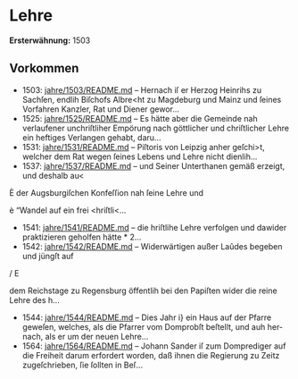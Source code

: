 # Lehre

**Ersterwähnung:** 1503

## Vorkommen
- 1503: [jahre/1503/README.md](../jahre/1503/README.md) – Hernach iſ er Herzog Heinrihs zu Sachſen,
endlih Biſchofs Albre<ht zu Magdeburg und Mainz und
ſeines Vorfahren Kanzler, Rat und Diener gewor...
- 1525: [jahre/1525/README.md](../jahre/1525/README.md) – Es hätte aber die Gemeinde
nah verlaufener unchriſtliher Empörung nach göttlicher
und chriſtlicher Lehre ein heftiges Verlangen gehabt, daru...
- 1531: [jahre/1531/README.md](../jahre/1531/README.md) – Piſtoris von Leipzig anher geſchi>t, welcher dem
Rat wegen ſeines Lebens und Lehre nicht dienlih...
- 1537: [jahre/1537/README.md](../jahre/1537/README.md) – und Seiner Unterthanen gemäß erzeigt, und deshalb au<

È der Augsburgiſchen Konfeſſion nah ſeine Lehre und

è “Wandel auf ein frei <hriſtli<...
- 1541: [jahre/1541/README.md](../jahre/1541/README.md) – die hriſtlihe Lehre verfolgen und dawider praktizieren
geholfen hätte * 2...
- 1542: [jahre/1542/README.md](../jahre/1542/README.md) – Widerwärtigen außer Laûdes begeben und jüngſt auf


/ E

dem Reichstage zu Regensburg öffentlih bei den Papiſten
wider die reine Lehre des h...
- 1544: [jahre/1544/README.md](../jahre/1544/README.md) – Dies Jahr i} ein Haus auf der Pfarre geweſen, welches,
als die Pfarrer vom Domprobſt beſtellt, und auh her-
nach, als er um der neuen Lehre...
- 1564: [jahre/1564/README.md](../jahre/1564/README.md) – Johann Sander iſ zum Domprediger auf die
Freiheit darum erfordert worden, daß ihnen die Regierung
zu Zeitz zugeſchrieben, ſie ſollten in Beſ...
